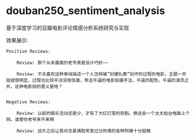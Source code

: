 # douban250_sentiment_analysis
基于深度学习的豆瓣电影评论情感分析系统研究与实现


效果展示:

    Positive Reviews:
    
        Review: 那个从未露面的老爷真是设计巧妙~~
        
        Review: 不太喜欢这种单纯描述一个人怎样被“封建礼教”玩坏的过程的电影，主题一开始就很明显，过程也比较平淡没啥惊喜，除去牛逼的电影拍摄手法，牛逼的配色，牛逼的演员之外，这种电影拍的意义是啥？
        
    
    Negative Reviews:
    
        Review: 以前的娱乐活动还是少，才有了大红灯笼的悲剧。换这会一个太太给台电脑上个网。谁管你老爷来不来啊
        
        Review: 这片之后让我对总是满脸笑意过分热情的各种阿姨十分抵触
